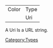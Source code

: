 |       |      |
|-------|------|
| Color | Type |
|       | Uri  |

A Uri Is a URL string.

[Category:Types](Category:Types "wikilink")